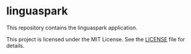 # linguaspark

This repository contains the linguaspark application.

This project is licensed under the MIT License. See the [LICENSE](LICENSE) file for details.
